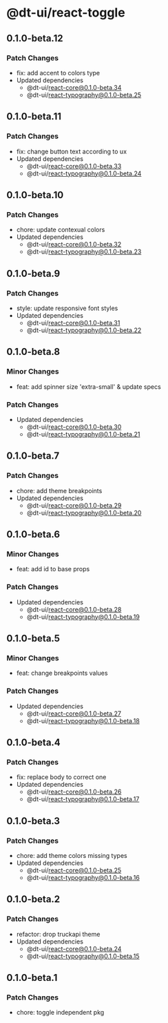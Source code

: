 # @dt-ui/react-toggle

## 0.1.0-beta.12

### Patch Changes

- fix: add accent to colors type
- Updated dependencies
  - @dt-ui/react-core@0.1.0-beta.34
  - @dt-ui/react-typography@0.1.0-beta.25

## 0.1.0-beta.11

### Patch Changes

- fix: change button text according to ux
- Updated dependencies
  - @dt-ui/react-core@0.1.0-beta.33
  - @dt-ui/react-typography@0.1.0-beta.24

## 0.1.0-beta.10

### Patch Changes

- chore: update contexual colors
- Updated dependencies
  - @dt-ui/react-core@0.1.0-beta.32
  - @dt-ui/react-typography@0.1.0-beta.23

## 0.1.0-beta.9

### Patch Changes

- style: update responsive font styles
- Updated dependencies
  - @dt-ui/react-core@0.1.0-beta.31
  - @dt-ui/react-typography@0.1.0-beta.22

## 0.1.0-beta.8

### Minor Changes

- feat: add spinner size 'extra-small' & update specs

### Patch Changes

- Updated dependencies
  - @dt-ui/react-core@0.1.0-beta.30
  - @dt-ui/react-typography@0.1.0-beta.21

## 0.1.0-beta.7

### Patch Changes

- chore: add theme breakpoints
- Updated dependencies
  - @dt-ui/react-core@0.1.0-beta.29
  - @dt-ui/react-typography@0.1.0-beta.20

## 0.1.0-beta.6

### Minor Changes

- feat: add id to base props

### Patch Changes

- Updated dependencies
  - @dt-ui/react-core@0.1.0-beta.28
  - @dt-ui/react-typography@0.1.0-beta.19

## 0.1.0-beta.5

### Minor Changes

- feat: change breakpoints values

### Patch Changes

- Updated dependencies
  - @dt-ui/react-core@0.1.0-beta.27
  - @dt-ui/react-typography@0.1.0-beta.18

## 0.1.0-beta.4

### Patch Changes

- fix: replace body to correct one
- Updated dependencies
  - @dt-ui/react-core@0.1.0-beta.26
  - @dt-ui/react-typography@0.1.0-beta.17

## 0.1.0-beta.3

### Patch Changes

- chore: add theme colors missing types
- Updated dependencies
  - @dt-ui/react-core@0.1.0-beta.25
  - @dt-ui/react-typography@0.1.0-beta.16

## 0.1.0-beta.2

### Patch Changes

- refactor: drop truckapi theme
- Updated dependencies
  - @dt-ui/react-core@0.1.0-beta.24
  - @dt-ui/react-typography@0.1.0-beta.15

## 0.1.0-beta.1

### Patch Changes

- chore: toggle independent pkg
